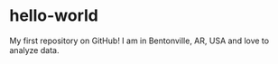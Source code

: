 # hello-world
My first repository on GitHub!
I am in Bentonville, AR, USA and love to analyze data.
